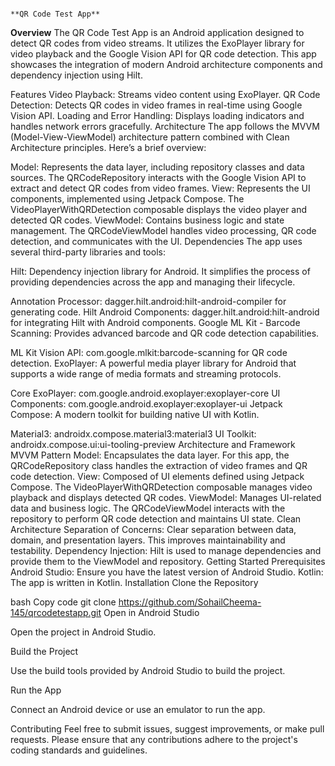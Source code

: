                                                                                     **QR Code Test App**
**Overview**
The QR Code Test App is an Android application designed to detect QR codes from video streams. It utilizes the ExoPlayer library for video playback and the Google Vision API for QR code detection. This app showcases the integration of modern Android architecture components and dependency injection using Hilt.

Features
Video Playback: Streams video content using ExoPlayer.
QR Code Detection: Detects QR codes in video frames in real-time using Google Vision API.
Loading and Error Handling: Displays loading indicators and handles network errors gracefully.
Architecture
The app follows the MVVM (Model-View-ViewModel) architecture pattern combined with Clean Architecture principles. Here’s a brief overview:

Model: Represents the data layer, including repository classes and data sources. The QRCodeRepository interacts with the Google Vision API to extract and detect QR codes from video frames.
View: Represents the UI components, implemented using Jetpack Compose. The VideoPlayerWithQRDetection composable displays the video player and detected QR codes.
ViewModel: Contains business logic and state management. The QRCodeViewModel handles video processing, QR code detection, and communicates with the UI.
Dependencies
The app uses several third-party libraries and tools:

Hilt: Dependency injection library for Android. It simplifies the process of providing dependencies across the app and managing their lifecycle.

Annotation Processor: dagger.hilt.android:hilt-android-compiler for generating code.
Hilt Android Components: dagger.hilt.android:hilt-android for integrating Hilt with Android components.
Google ML Kit - Barcode Scanning: Provides advanced barcode and QR code detection capabilities.

ML Kit Vision API: com.google.mlkit:barcode-scanning for QR code detection.
ExoPlayer: A powerful media player library for Android that supports a wide range of media formats and streaming protocols.

Core ExoPlayer: com.google.android.exoplayer:exoplayer-core
UI Components: com.google.android.exoplayer:exoplayer-ui
Jetpack Compose: A modern toolkit for building native UI with Kotlin.

Material3: androidx.compose.material3:material3
UI Toolkit: androidx.compose.ui:ui-tooling-preview
Architecture and Framework
MVVM Pattern
Model: Encapsulates the data layer. For this app, the QRCodeRepository class handles the extraction of video frames and QR code detection.
View: Composed of UI elements defined using Jetpack Compose. The VideoPlayerWithQRDetection composable manages video playback and displays detected QR codes.
ViewModel: Manages UI-related data and business logic. The QRCodeViewModel interacts with the repository to perform QR code detection and maintains UI state.
Clean Architecture
Separation of Concerns: Clear separation between data, domain, and presentation layers. This improves maintainability and testability.
Dependency Injection: Hilt is used to manage dependencies and provide them to the ViewModel and repository.
Getting Started
Prerequisites
Android Studio: Ensure you have the latest version of Android Studio.
Kotlin: The app is written in Kotlin.
Installation
Clone the Repository

bash
Copy code
git clone https://github.com/SohailCheema-145/qrcodetestapp.git
Open in Android Studio

Open the project in Android Studio.

Build the Project

Use the build tools provided by Android Studio to build the project.

Run the App

Connect an Android device or use an emulator to run the app.

Contributing
Feel free to submit issues, suggest improvements, or make pull requests. Please ensure that any contributions adhere to the project's coding standards and guidelines.

